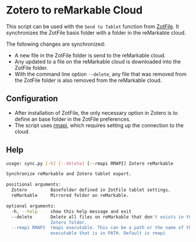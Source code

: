 # Zotero to reMarkable Cloud

This script can be used with the `Send to Tablet` function from [ZotFile](http://zotfile.com/).
It synchronizes the ZotFile basis folder with a folder in the reMarkable cloud.

The following changes are synchronized:
- A new file in the ZotFile folder is send to the reMarkable cloud.
- Any updated to a file on the reMarkable cloud is downloaded into the ZotFile folder.
- With the command line option `--delete`, any file that was removed from the ZotFile folder is also removed from the reMarkable cloud.

## Configuration

- After installation of ZotFile, the only necessary option in Zotero is to define an base folder in the ZotFile preferences.
- The script uses [rmapi](https://github.com/juruen/rmapi), which requires setting up the connection to the cloud.

## Help

```sh
usage: sync.py [-h] [--delete] [--rmapi RMAPI] Zotero reMarkable

Synchronize reMarkable and Zotero tablet export.

positional arguments:
  Zotero         Basefolder defined in ZotFile tablet settings.
  reMarkable     Mirrored folder on reMarkable.

optional arguments:
  -h, --help     show this help message and exit
  --delete       Delete all files on reMarkable that don't exists in the
                 Zotero folder.
  --rmapi RMAPI  rmapi executable. This can be a path or the name of the rmapi
                 executable that is in PATH. Default is rmapi
```
